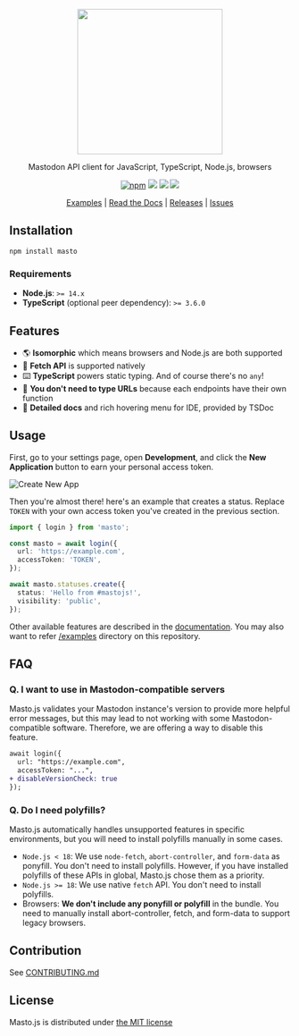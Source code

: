 <p align="center">
  <img src="https://i.imgur.com/jakvzSd.png" width="260px">
</p>

<p align="center">Mastodon API client for JavaScript, TypeScript, Node.js, browsers</p>

<p align="center">
  <a href="https://www.npmjs.com/package/masto"><img src="https://img.shields.io/npm/v/masto.svg" alt="npm"/></a>
  <a href="https://github.com/neet/masto.js/actions"><img src="https://github.com/neet/masto.js/workflows/CI/badge.svg" /></a>
  <a href="https://codecov.io/gh/neet/masto.js"><img src="https://codecov.io/gh/neet/masto.js/branch/main/graph/badge.svg" /></a>
  <a href="https://codeclimate.com/github/neet/masto.js/maintainability"><img src="https://api.codeclimate.com/v1/badges/f56a1d2e6728a89d0a94/maintainability" /></a>
</p>

<p align="center">
  <a href="https://github.com/neet/masto.js/tree/main/examples">Examples</a> |
  <a href="https://neet.github.io/masto.js">Read the Docs</a> |
  <a href="https://github.com/neet/masto.js/releases">Releases</a> |
  <a href="https://github.com/neet/masto.js/issues">Issues</a>
</p>

## Installation

```
npm install masto
```

### Requirements

- **Node.js**: `>= 14.x`
- **TypeScript** (optional peer dependency): `>= 3.6.0`

## Features

- 🌎 **Isomorphic** which means browsers and Node.js are both supported
- 🌊 **Fetch API** is supported natively
- ⌨️ **TypeScript** powers static typing. And of course there's no `any`!
- 💪 **You don't need to type URLs** because each endpoints have their own function
- 📄 **Detailed docs** and rich hovering menu for IDE, provided by TSDoc

## Usage

First, go to your settings page, open **Development**, and click the **New Application** button to earn your personal access token.

![Create New App](https://i.imgur.com/rCwMw3j.png)

Then you're almost there! here's an example that creates a status. Replace `TOKEN` with your own access token you've created in the previous section.

```ts
import { login } from 'masto';

const masto = await login({
  url: 'https://example.com',
  accessToken: 'TOKEN',
});

await masto.statuses.create({
  status: 'Hello from #mastojs!',
  visibility: 'public',
});
```

Other available features are described in the [documentation](https://neet.github.io/masto.js). You may also want to refer [/examples](https://github.com/neet/masto.js/tree/main/examples) directory on this repository.

## FAQ

### Q. I want to use in Mastodon-compatible servers

Masto.js validates your Mastodon instance's version to provide more helpful error messages, but this may lead to not working with some Mastodon-compatible software. Therefore, we are offering a way to disable this feature.

```diff
await login({
  url: "https://example.com",
  accessToken: "...",
+ disableVersionCheck: true
});
```

### Q. Do I need polyfills?

Masto.js automatically handles unsupported features in specific environments, but you will need to install polyfills manually in some cases.

- `Node.js < 18`: We use `node-fetch`, `abort-controller`, and `form-data` as ponyfill. You don't need to install polyfills. However, if you have installed polyfills of these APIs in global, Masto.js chose them as a priority.
- `Node.js >= 18`: We use native `fetch` API. You don't need to install polyfills.
- Browsers: **We don't include any ponyfill or polyfill** in the bundle. You need to manually install abort-controller, fetch, and form-data to support legacy browsers.

## Contribution

See [CONTRIBUTING.md](CONTRIBUTING.md)

## License

Masto.js is distributed under [the MIT license](https://opensource.org/licenses/MIT)
